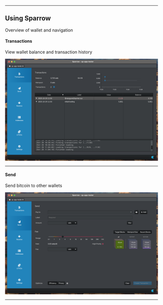  ***
## Using Sparrow

Overview of wallet and navigation

#### Transactions

View wallet balance and transaction history

<img src="../screenshots/overview_transactions.png" alt="Transactions" style="max-height: 500px;">



---

#### Send

Send bitcoin to other wallets

<img src="../screenshots/overview_send.png" alt="Send" style="max-height: 500px;">



---

